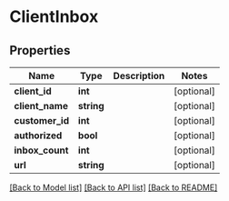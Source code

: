 # ClientInbox

## Properties
Name | Type | Description | Notes
------------ | ------------- | ------------- | -------------
**client_id** | **int** |  | [optional] 
**client_name** | **string** |  | [optional] 
**customer_id** | **int** |  | [optional] 
**authorized** | **bool** |  | [optional] 
**inbox_count** | **int** |  | [optional] 
**url** | **string** |  | [optional] 

[[Back to Model list]](../README.md#documentation-for-models) [[Back to API list]](../README.md#documentation-for-api-endpoints) [[Back to README]](../README.md)


